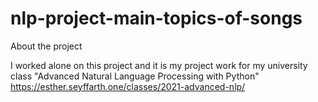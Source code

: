 # nlp-project-main-topics-of-songs

About the project


I worked alone on this project and it is my project work for my university class
"Advanced Natural Language Processing with Python" https://esther.seyffarth.one/classes/2021-advanced-nlp/
